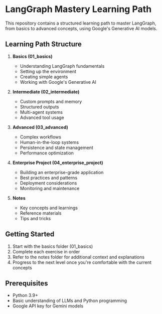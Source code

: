 # LangGraph Mastery Learning Path

This repository contains a structured learning path to master LangGraph, from basics to advanced concepts, using Google's Generative AI models.

## Learning Path Structure

1. **Basics (01_basics)**
   - Understanding LangGraph fundamentals
   - Setting up the environment
   - Creating simple agents
   - Working with Google's Generative AI

2. **Intermediate (02_intermediate)**
   - Custom prompts and memory
   - Structured outputs
   - Multi-agent systems
   - Advanced tool usage

3. **Advanced (03_advanced)**
   - Complex workflows
   - Human-in-the-loop systems
   - Persistence and state management
   - Performance optimization

4. **Enterprise Project (04_enterprise_project)**
   - Building an enterprise-grade application
   - Best practices and patterns
   - Deployment considerations
   - Monitoring and maintenance

5. **Notes**
   - Key concepts and learnings
   - Reference materials
   - Tips and tricks

## Getting Started

1. Start with the basics folder (01_basics)
2. Complete each exercise in order
3. Refer to the notes folder for additional context and explanations
4. Progress to the next level once you're comfortable with the current concepts

## Prerequisites

- Python 3.9+
- Basic understanding of LLMs and Python programming
- Google API key for Gemini models
